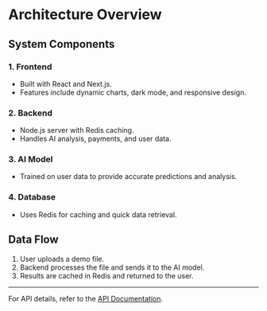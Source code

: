 # Architecture Overview

## System Components

### 1. Frontend
- Built with React and Next.js.
- Features include dynamic charts, dark mode, and responsive design.

### 2. Backend
- Node.js server with Redis caching.
- Handles AI analysis, payments, and user data.

### 3. AI Model
- Trained on user data to provide accurate predictions and analysis.

### 4. Database
- Uses Redis for caching and quick data retrieval.

## Data Flow
1. User uploads a demo file.
2. Backend processes the file and sends it to the AI model.
3. Results are cached in Redis and returned to the user.

---

For API details, refer to the [API Documentation](api.md).